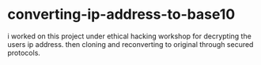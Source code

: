 # converting-ip-address-to-base10
i worked on this project under ethical hacking workshop for decrypting the users ip address. then cloning and reconverting to original through secured protocols.  
